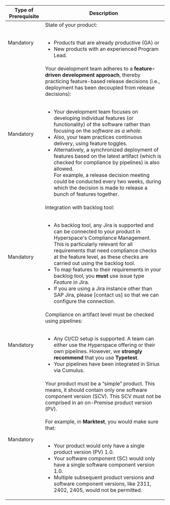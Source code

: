 | Type of Prerequisite | Description |
| --- | --- |
| Mandatory | State of your product:<br><br><ul><li>Products that are already productive (GA) or</li><li>New products with an experienced Program Lead.</li></ul> |
| Mandatory | Your development team adheres to a **feature-driven development approach**, thereby practicing feature-based release decisions (i.e., deployment has been decoupled from release decisions):<br><br><ul><li>Your development team focuses on developing individual features (or functionality) of the software rather than focusing on the *software as a whole*.</li><li>Also, your team practices continuous delivery, using feature toggles.</li><li>Alternatively, a synchronized deployment of features based on the latest artifact (which is checked for compliance by pipelines) is also allowed.  <br>    For example, a release decision meeting could be conducted every two weeks, during which the decision is made to release a bunch of features together.</li></ul> |
| Mandatory | Integration with backlog tool:<br><br><ul><li>As backlog tool, any Jira is supported and can be connected to your product in Hyperspace's Compliance Management. This is particularly relevant for all requirements that need compliance checks at the feature level, as these checks are carried out using the backlog tool.</li><li>To map features to their requirements in your backlog tool, you **must** use issue type *Feature* in Jira.</li><li>If you are using a Jira instance other than SAP Jira, please [contact us] so that we can configure the connection.</li></ul> |
| Mandatory | Compliance on artifact level must be checked using pipelines:<br><br><ul><li>Any CI/CD setup is supported. A team can either use the Hyperspace offering or their own pipelines. However, we **strongly recommend** that you use **Typetest**. </li><li>Your pipelines have been integrated in Sirius via Cumulus.</li></ul> |
| Mandatory | Your product must be a “simple” product. This means, it should contain only one software component version (SCV). This SCV must not be comprised in an on-Premise product version (PV).<br><br>For example, in **Marktest**, you would make sure that:<br><br><ul><li>Your product would only have a single product version (PV) 1.0.</li><li>Your software component (SC) would only have a single software component version 1.0.</li><li>Multiple subsequent product versions and software component versions, like 2311, 2402, 2405, would not be permitted.</li></ul> |